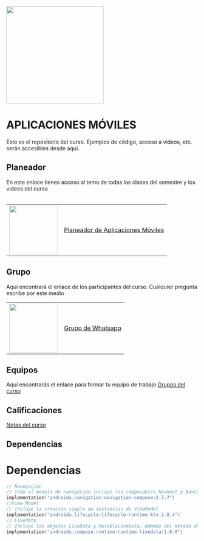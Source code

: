 <img width="256" src="https://www.icesi.edu.co/launiversidad/images/La_universidad/logo_icesi.png">

# APLICACIONES MÓVILES
Este es el repositorio del curso. Ejemplos de código, acceso a videos, etc. serán accesibles desde aquí.


## Planeador
En este enlace tienes acceso al tema de todas las clases del semestre y los videos del curso<br><br>


<table style="border-collapse: collapse; border: none;" border="0">
  <tr>
    <td>
      <a href="https://miro.com/app/board/o9J_l2waJG0=">
        <img src="https://store-images.s-microsoft.com/image/apps.59334.13959754522315136.c4ea2415-8e3c-42bf-8f77-e885eb7c11a1.be6eacf3-e0b4-4478-9abc-47192806c1b5?mode=scale&q=90&h=300&w=300" width="128">
      </a>
    </td>
    <td style="vertical-align: middle;">
      <a href="https://miro.com/app/board/o9J_l2waJG0=">
       Planeador de Aplicaciones Móviles
      </a>
    </td>
  </tr>
</table>

## Grupo
Aquí encontrará el enlace de los participantes del curso. Cualquier pregunta escribe por este medio
<table style="border-collapse: collapse; border: none;" border="0">
  <tr>
    <td>
      <a href="https://miro.com/app/board/o9J_l2waJG0=">
        <img src="https://upload.wikimedia.org/wikipedia/commons/thumb/6/6b/WhatsApp.svg/479px-WhatsApp.svg.png" width="128">
      </a>
    </td>
    <td style="vertical-align: middle;">
      <a href="https://chat.whatsapp.com/ItCC4adoQtaG3BRVoYRaDU">Grupo de Whatsapp</a>
    </td>
  </tr>
</table>

## Equipos
Aquí encontrarás el enlace para formar tu equipo de trabajo
<a href="https://docs.google.com/spreadsheets/d/1DxI8cZeS347uMUgJ3BxUp1snSkLxWV9lzOmIP-SC00g/edit?usp=sharing">Grupos del curso</a>

## Calificaciones
<a href="">Notas del curso</a>

## Dependencias
# Dependencias
```kotlin
// Navegación
// Todo el módulo de navegación incluye los composables NavHost y NavController
implementation("androidx.navigation:navigation-compose:2.7.7")
//View Model
// Incluye la creación simple de instancias de ViewModel
implementation("androidx.lifecycle:lifecycle-runtime-ktx:2.8.4")
// Livedata
// Incluye los objetos LiveData y MutableLiveData. Además del método observeAsState()
implementation("androidx.compose.runtime:runtime-livedata:1.6.8")
```
